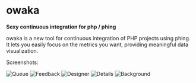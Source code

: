 owaka
=====

**Sexy continuous integration for php / phing**

owaka is a new tool for continuous integration of PHP projects using phing. It lets you easily focus on the metrics you want, providing meaningful data visualization.


Screenshots:

![Queue](http://owaka.kasagi.fr/carousel/queue.small.png)
![Feedback](http://owaka.kasagi.fr/carousel/widgets2.small.png)
![Designer](http://owaka.kasagi.fr/carousel/designer.small.png)
![Details](http://owaka.kasagi.fr/carousel/widgets.small.png)
![Background](http://owaka.kasagi.fr/carousel/background.small.png)
